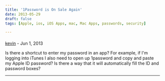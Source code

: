 ```yaml
---
title: '1Password is On Sale Again'
date: 2013-05-29
draft: false
tags: [Apple, ios, iOS Apps, mac, Mac Apps, passwords, security]

---
```



#### 
[kevin]( "kevinatthegrove@gmail.com") - <time datetime="2013-06-03 14:07:16">Jun 1, 2013</time>

Is there a shortcut to enter my password in an app? For example, if I'm logging into iTunes I also need to open up 1password and copy and paste my Apple ID password? Is there a way that it will automatically fill the ID and password boxes?
<hr />

